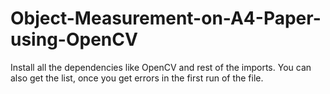 # Object-Measurement-on-A4-Paper-using-OpenCV

Install all the dependencies like OpenCV and rest of the imports. You can also get the list, once you get errors in the first run of the file.
